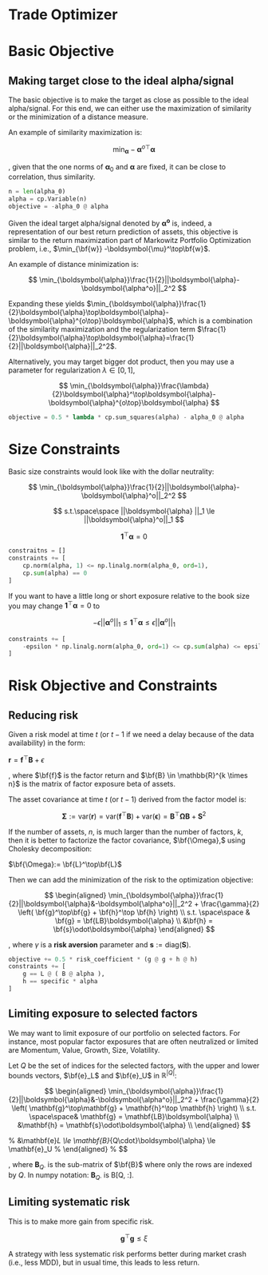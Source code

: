 # Trade Optimizer

# Basic Objective

## Making target close to the ideal alpha/signal

The basic objective is to make the target as close as possible to the ideal alpha/signal. For this end, we can either use the maximization of similarity or the minimization of a distance measure.

An example of similarity maximization is:

$$
\min_{\boldsymbol{\alpha}}-\boldsymbol{\alpha}^{o\top} \boldsymbol{\alpha}
$$

, given that the one norms of $\boldsymbol{\alpha}_0$ and $\boldsymbol{\alpha}$ are fixed, it can be close to correlation, thus similarity.

```python
n = len(alpha_0)
alpha = cp.Variable(n)
objective = -alpha_0 @ alpha
```

Given the ideal target alpha/signal denoted by $\boldsymbol{\alpha^o}$ is, indeed, a representation of our best return prediction of assets, this objective is similar to the return maximization part of Markowitz Portfolio Optimization problem, i.e., $\min_{\bf{w}} -\boldsymbol{\mu}^\top\bf{w}$.

An example of distance minimization is:

$$
\min_{\boldsymbol{\alpha}}\frac{1}{2}||\boldsymbol{\alpha}-\boldsymbol{\alpha^o}||_2^2
$$

Expanding these yields $\min_{\boldsymbol{\alpha}}\frac{1}{2}\boldsymbol{\alpha}\top\boldsymbol{\alpha}-\boldsymbol{\alpha}^{o\top}\boldsymbol{\alpha}$, which is a combination of the similarity maximization and the regularization term $\frac{1}{2}\boldsymbol{\alpha}\top\boldsymbol{\alpha}=\frac{1}{2}||\boldsymbol{\alpha}||_2^2$.

Alternatively, you may target bigger dot product, then you may use a parameter for regularization $\lambda \in [0, 1]$,

$$
\min_{\boldsymbol{\alpha}}\frac{\lambda}{2}\boldsymbol{\alpha}^\top\boldsymbol{\alpha}-\boldsymbol{\alpha}^{o\top}\boldsymbol{\alpha}
$$

```python
objective = 0.5 * lambda * cp.sum_squares(alpha) - alpha_0 @ alpha
```

# Size Constraints

Basic size constraints would look like with the dollar neutrality:

$$
\min_{\boldsymbol{\alpha}}\frac{1}{2}||\boldsymbol{\alpha}-\boldsymbol{\alpha}^o||_2^2
$$

$$
s.t.\space\space ||\boldsymbol{\alpha} ||_1 \le ||\boldsymbol{\alpha}^o||_1
$$

$$
\mathbf{1}^\top\boldsymbol{\alpha}=0
$$

```python
constraitns = []
constraints += [
	cp.norm(alpha, 1) <= np.linalg.norm(alpha_0, ord=1),
	cp.sum(alpha) == 0
]
```

If you want to have a little long or short exposure relative to the book size you may change $\mathbf{1}^\top\boldsymbol{\alpha}=0$ to 

$$
-\epsilon||\boldsymbol{\alpha}^o||_1\le\mathbf{1}^\top\boldsymbol{\alpha}\le\epsilon||\boldsymbol{\alpha}^o||_1
$$

```python
constraints += [ 
	-epsilon * np.linalg.norm(alpha_0, ord=1) <= cp.sum(alpha) <= epsilon * np.linalg.norm(alpha_0, ord=1)
]
```

# Risk Objective and Constraints

## Reducing risk

Given a risk model at time $t$ (or $t-1$ if we need a delay because of the data availability) in the form:

$\mathbf{r} = \mathbf{f}^\top\mathbf{B} +\epsilon$ 

, where $\bf{f}$  is the factor return and $\bf{B} \in \mathbb{R}^{k \times n}$ is the matrix of factor exposure beta of assets.

The asset covariance at time $t$ (or $t-1$) derived from the factor model is:

$$
\mathbf{\Sigma}:=\mathsf{var}(\mathbf{r})
=\mathsf{var}(\mathbf{f}^\top\mathbf{B}) + \mathsf{var}(\mathbf{\epsilon}) 
=\mathbf{B}^\top\mathbf{\Omega}\mathbf{B} + \mathbf{S}^2
$$

If the number of assets, $n$, is much larger than the number of factors, $k$, then it is better to factorize the factor covariance, $\bf{\Omega},$ using Cholesky decomposition:

$\bf{\Omega}:= \bf{L}^\top\bf{L}$

Then we can add the minimization of the risk to the optimization objective:

$$
\begin{aligned}
\min_{\boldsymbol{\alpha}}\frac{1}{2}||\boldsymbol{\alpha}&-\boldsymbol{\alpha^o}||_2^2 + \frac{\gamma}{2} \left( \bf{g}^\top\bf{g} + \bf{h}^\top \bf{h} \right) \\
s.t. \space\space & \bf{g} = \bf{LB}\boldsymbol{\alpha} \\
&\bf{h} = \bf{s}\odot\boldsymbol{\alpha}
\end{aligned}
$$

, where $\gamma$ is a **risk aversion** parameter and $\mathbf{s}:=\text{diag}(\mathbf{S})$.

```python
objective += 0.5 * risk_coefficient * (g @ g + h @ h)
constraints += [
	g == L @ ( B @ alpha ),
	h == specific * alpha
]
```

## Limiting exposure to selected factors

We may want to limit exposure of our portfolio on selected factors. For instance, most popular factor exposures that are often neutralized or limited are Momentum, Value, Growth, Size, Volatility.

Let $Q$ be the set of indices for the selected factors, with the upper and lower bounds vectors, $\bf{e}_L$ and $\bf{e}_U$ in $\mathbb{R}^{|Q|}$:

$$
\begin{aligned}
\min_{\boldsymbol{\alpha}}\frac{1}{2}||\boldsymbol{\alpha}&-\boldsymbol{\alpha^o}||_2^2 + \frac{\gamma}{2} \left( \mathbf{g}^\top\mathbf{g} + \mathbf{h}^\top \mathbf{h} \right) \\
s.t. \space\space& \mathbf{g} = \mathbf{LB}\boldsymbol{\alpha} \\
&\mathbf{h} = \mathbf{s}\odot\boldsymbol{\alpha} \\
\end{aligned}
$$

% &\mathbf{e}_L \le \mathbf{B}_{Q\cdot}\boldsymbol{\alpha} \le \mathbf{e}_U
% \end{aligned}
% $$

, where $\mathbf{B}_{Q\cdot}$ is the sub-matrix of $\bf{B}$ where only the rows are indexed by $Q$. In numpy notation: $\mathbf{B}_{Q\cdot}$ is B[Q, :]. 

## Limiting systematic risk

This is to make more gain from specific risk.

$$
\mathbf{g}^\top\mathbf{g} \le \xi
$$

A strategy with less systematic risk performs better during market crash (i.e., less MDD), but in usual time, this leads to less return.